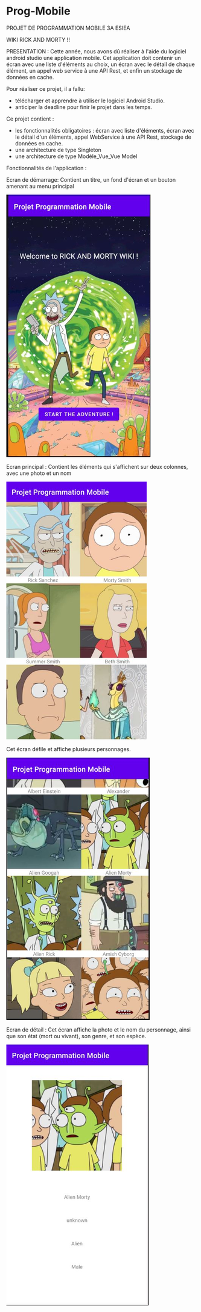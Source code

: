# Prog-Mobile
PROJET DE PROGRAMMATION MOBILE 3A ESIEA 

WIKI RICK AND MORTY !!


PRESENTATION :
Cette année, nous avons dû réaliser à l'aide du logiciel android studio une application
mobile. Cet application doit contenir un écran avec une liste d'éléments au choix,
un écran avec le détail de chaque élément, un appel web service à une API Rest, et enfin
un stockage de données en cache.


Pour réaliser ce projet, il a fallu:
- télécharger et apprendre à utiliser le logiciel Android Studio.
- anticiper la deadline pour finir le projet dans les temps.


Ce projet contient : 
- les fonctionnalités obligatoires : écran avec liste d'éléments, écran avec le détail
d'un éléments, appel WebService à une API Rest, stockage de données en cache.
- une architecture de type Singleton
- une architecture de type Modèle_Vue_Vue Model


Fonctionnalités de l'application : 

Ecran de démarrage:   Contient un titre, un fond d'écran et un bouton amenant au menu principal

![alt text](https://github.com/alexisdv/Prog-Mobile/blob/master/PHOTOS/CapturePROG.JPG)

Ecran principal :     Contient les éléments qui s'affichent sur deux colonnes, avec une photo et un nom

![alt text](https://github.com/alexisdv/Prog-Mobile/blob/master/PHOTOS/CapturePROG2.JPG)

Cet écran défile et affiche plusieurs personnages.

![alt text](https://github.com/alexisdv/Prog-Mobile/blob/master/PHOTOS/CapturePROG3.JPG)

Ecran de détail : Cet écran affiche la photo et le nom du personnage, ainsi que son état (mort ou vivant), 
son genre, et son espèce.

![alt text](https://github.com/alexisdv/Prog-Mobile/blob/master/PHOTOS/CapturePROG4.JPG)
